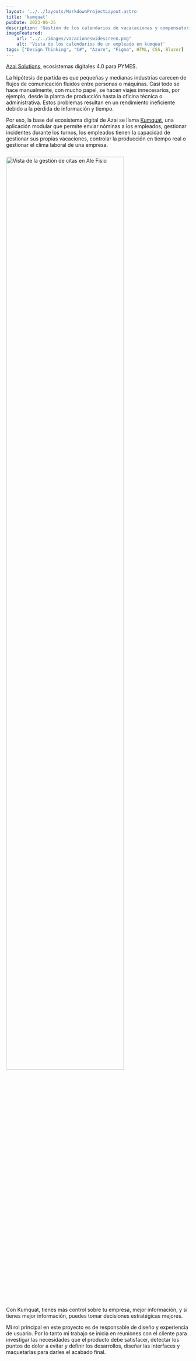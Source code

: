 ```yaml
---
layout: '../../layouts/MarkdownProjectLayout.astro'
title: 'kumquat'
pubDate: 2023-06-25
description: 'Gestión de los calendarios de vacacaciones y compensatorios. Módulo diseñado para el ecosistema kumquat.'
imageFeatured:
    url: "../../images/vacacioneswidescreen.png"
    alt: 'Vista de los calendarios de un empleado en kumquat'
tags: ["Design Thinking", "C#", "Azure", "Figma", HTML, CSS, Blazor]
---
```

<a href="https://azai.info" target="_blank">Azai Solutions</a>, ecosistemas digitales 4.0 para PYMES.

La hipótesis de partida es que pequeñas y medianas industrias carecen de flujos de comunicación fluidos entre personas o máquinas. Casi todo se hace manualmente, con mucho papel, se hacen viajes innecesarios, por ejemplo, desde la planta de producción hasta la oficina técnica o administrativa. Estos problemas resultan en un rendimiento ineficiente debido a la pérdida de información y tiempo.

Por eso, la base del ecosistema digital de Azai se llama <a href="https://azai.info/kumquat-ecosistema-digital-para-la-industria/" target="_blank">Kumquat</a>, una aplicación modular que permite enviar nóminas a los empleados, gestionar incidentes durante los turnos, los empleados tienen la capacidad de gestionar sus propias vacaciones, controlar la producción en tiempo real o gestionar el clima laboral de una empresa.

<div class="flex justify-center items-center">
            <img src="../images/kqshowcase.jpg" width="80%" alt="Vista de la gestión de citas en Ale Fisio" class="imgmd">
</div>  


Con Kumquat, tienes más control sobre tu empresa, mejor información, y si tienes mejor información, puedes tomar decisiones estratégicas mejores.

Mi rol principal en este proyecto es de responsable de diseño y experiencia de usuario.
Por lo tanto mi trabajo se inicia en reuniones con el cliente para investigar las necesidades que el producto debe satisfacer, detectar los puntos de dolor a evitar y definir los desarrollos, diseñar las interfaces y maquetarlas para darles el acabado final.

<style>
    .imgmd{
        border-radius: 0.5rem;
        margin-top: 2%;
        margin-bottom: 2%;
    }
</style>